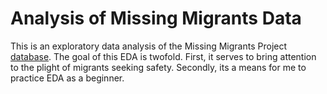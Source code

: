 # Analysis of Missing Migrants Data
This is an exploratory data analysis of the Missing Migrants Project [database](https://missingmigrants.iom.int/downloads). 
The goal of this EDA is twofold. First, it serves to bring attention to the plight of migrants seeking safety. Secondly, its a means for me to practice EDA as a beginner.
